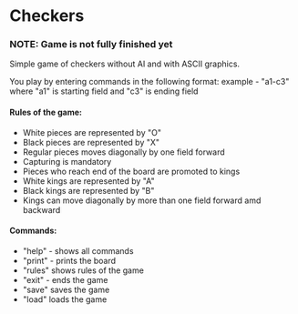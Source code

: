 # Checkers

### NOTE: Game is not fully finished yet

Simple game of checkers without AI and with ASCII graphics.


You play by entering commands in the following format:
example - "a1-c3" where "a1" is starting field and "c3" is ending field

#### Rules of the game:
- White pieces are represented by "O"
- Black pieces are represented by "X"
- Regular pieces moves diagonally by one field forward
- Capturing is mandatory
- Pieces who reach end of the board are promoted to kings
- White kings are represented by "A"
- Black kings are represented by "B"
- Kings can move diagonally by more than one field forward amd backward

#### Commands:
- "help" - shows all commands
- "print" - prints the board
- "rules" shows rules of the game
- "exit" - ends the game
- "save" saves the game
- "load" loads the game
